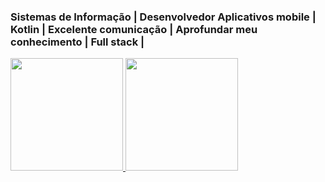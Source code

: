 ###  Sistemas de Informação | Desenvolvedor Aplicativos mobile | Kotlin | Excelente comunicação | Aprofundar meu conhecimento | Full stack |

<div>
  <a href="https://github.com/ArthurFerreira04">
  <img height="180em" src="https://github-readme-stats.vercel.app/api?username=ArthurFerreira04&show_icons=true&theme=tokyonight&include_all_commits=true&count_private=true"/>
  <img height="180em" src="https://github-readme-stats.vercel.app/api/top-langs/?username=marlonncarvalhosa&layout=compact&langs_count=7&theme=tokyonight"/>
</div>
